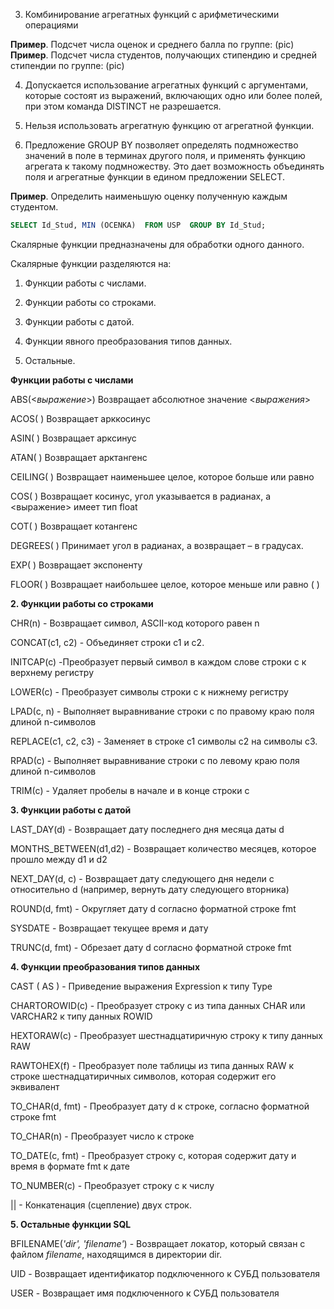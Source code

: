3. Комбинирование агрегатных функций с арифметическими операциями

**Пример**. Подсчет числа оценок и среднего балла по группе:
(pic)
**Пример**. Подсчет числа студентов, получающих стипендию и средней стипендии по группе:
(pic)

4. Допускается использование агрегатных функций с аргументами, которые состоят из выражений, включающих одно или более полей, при этом команда DISTINCT не разрешается.

5. Нельзя использовать агрегатную функцию от агрегатной функции.

6. Предложение GROUP BY  позволяет определять подмножество значений в поле в терминах другого поля, и применять функцию агрегата к такому подмножеству. Это дает возможность объединять поля и агрегатные функции в едином предложении SELECT.

**Пример**. Определить наименьшую оценку полученную каждым студентом.

```sql
SELECT Id_Stud, MIN (OCENKA)  FROM USP  GROUP BY Id_Stud;
```

Скалярные функции предназначены для обработки одного данного.

Скалярные функции разделяются на:

1. Функции работы с числами.

2. Функции работы со строками.

3. Функции работы с датой.

4. Функции явного преобразования типов данных.

5. Остальные.

**Функции работы с числами**

ABS(<*выражение*>) Возвращает абсолютное значение <*выражения*>

ACOS( ) Возвращает арккосинус

ASIN( ) Возвращает арксинус

ATAN( ) Возвращает арктангенс

CEILING( ) Возвращает наименьшее целое, которое больше или равно

COS( ) Возвращает косинус, угол указывается в радианах, а <выражение> имеет тип  float

COT( ) Возвращает котангенс

DEGREES( ) Принимает угол в радианах, а возвращает – в градусах.

EXP( ) Возвращает экспоненту

FLOOR( ) Возвращает наибольшее целое, которое меньше или равно ( )

**2. Функции работы со строками**

CHR(n) - Возвращает символ, ASCII-код которого равен n

CONCAT(c1, c2) - Объединяет строки c1 и c2.

INITCAP(c)  -Преобразует первый символ в каждом слове строки с к верхнему регистру

LOWER(с) - Преобразует символы строки с к нижнему регистру

LPAD(с, n) - Выполняет выравнивание строки с по правому краю поля длиной n-символов

REPLACE(с1, с2, с3) - Заменяет в строке с1 символы с2 на символы с3.

RPAD(с) - Выполняет выравнивание строки с по левому краю поля длиной n-символов

TRIM(с) - Удаляет пробелы в начале и в конце строки с

**3. Функции работы с датой**

LAST_DAY(d) - Возвращает дату последнего дня месяца даты d

MONTHS_BETWEEN(d1,d2) - Возвращает количество месяцев, которое прошло между d1 и d2

NEXT_DAY(d, с) - Возвращает дату следующего дня недели с относительно d (например, вернуть дату следующего вторника)

ROUND(d, fmt) - Округляет дату d согласно форматной строке fmt

SYSDATE - Возвращает текущее время и дату

TRUNC(d, fmt) - Обрезает дату d согласно форматной строке fmt

**4. Функции преобразования типов данных**

CAST (<Exp> AS <Type>) - Приведение выражения Expression к типу Type

CHARTOROWID(c) - Преобразует строку с из типа данных CHAR или VARCHAR2 к типу данных ROWID

HEXTORAW(с) - Преобразует шестнадцатиричную строку к типу данных RAW

RAWTOHEX(f) - Преобразует поле таблицы из типа данных RAW к строке шестнадцатиричных символов, которая содержит его эквивалент

TO_CHAR(d, fmt) - Преобразует дату d к строке, согласно форматной строке fmt

TO_CHAR(n) - Преобразует число к строке

TO_DATE(с, fmt) - Преобразует строку с, которая содержит дату и время в формате fmt к дате

TO_NUMBER(c) - Преобразует строку с к числу

|| - Конкатенация (сцепление) двух строк.

**5. Остальные функции SQL**

BFILENAME(*'dir', 'filename'*) - Возвращает локатор, который связан с файлом *filename*, находящимся в директории dir.

UID - Возвращает идентификатор подключенного к СУБД пользователя

USER - Возвращает имя подключенного к СУБД пользователя


